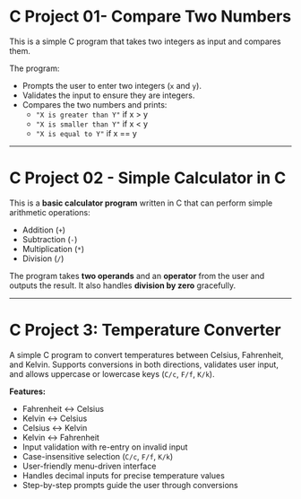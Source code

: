# C Project 01- Compare Two Numbers

This is a simple C program that takes two integers as input and compares them.

The program:

- Prompts the user to enter two integers (`x` and `y`).
- Validates the input to ensure they are integers.
- Compares the two numbers and prints:
  - `"X is greater than Y"` if x > y
  - `"X is smaller than Y"` if x < y
  - `"X is equal to Y"` if x == y
---
# C Project 02 - Simple Calculator in C

This is a **basic calculator program** written in C that can perform simple arithmetic operations:

- Addition (`+`)
- Subtraction (`-`)
- Multiplication (`*`)
- Division (`/`)

The program takes **two operands** and an **operator** from the user and outputs the result. It also handles **division by zero** gracefully.

---
# C Project 3: Temperature Converter

A simple C program to convert temperatures between Celsius, Fahrenheit, and Kelvin. Supports conversions in both directions, validates user input, and allows uppercase or lowercase keys (`C/c`, `F/f`, `K/k`).  

**Features:**  
- Fahrenheit ↔ Celsius  
- Kelvin ↔ Celsius  
- Celsius ↔ Kelvin  
- Kelvin ↔ Fahrenheit  
- Input validation with re-entry on invalid input
- Case-insensitive selection (`C/c`, `F/f`, `K/k`)  
- User-friendly menu-driven interface  
- Handles decimal inputs for precise temperature values  
- Step-by-step prompts guide the user through conversions




  
